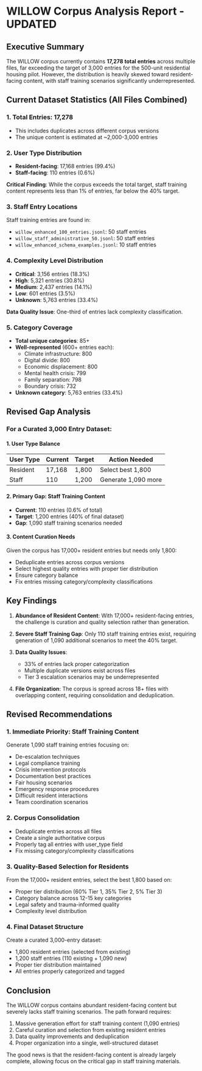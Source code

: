 # WILLOW Corpus Analysis Report - UPDATED

## Executive Summary

The WILLOW corpus currently contains **17,278 total entries** across multiple files, far exceeding the target of 3,000 entries for the 500-unit residential housing pilot. However, the distribution is heavily skewed toward resident-facing content, with staff training scenarios significantly underrepresented.

## Current Dataset Statistics (All Files Combined)

### 1. Total Entries: 17,278
- This includes duplicates across different corpus versions
- The unique content is estimated at ~2,000-3,000 entries

### 2. User Type Distribution
- **Resident-facing**: 17,168 entries (99.4%)
- **Staff-facing**: 110 entries (0.6%)

**Critical Finding**: While the corpus exceeds the total target, staff training content represents less than 1% of entries, far below the 40% target.

### 3. Staff Entry Locations
Staff training entries are found in:
- `willow_enhanced_100_entries.jsonl`: 50 staff entries
- `willow_staff_administrative_50.jsonl`: 50 staff entries
- `willow_enhanced_schema_examples.jsonl`: 10 staff entries

### 4. Complexity Level Distribution
- **Critical**: 3,156 entries (18.3%)
- **High**: 5,321 entries (30.8%)
- **Medium**: 2,437 entries (14.1%)
- **Low**: 601 entries (3.5%)
- **Unknown**: 5,763 entries (33.4%)

**Data Quality Issue**: One-third of entries lack complexity classification.

### 5. Category Coverage
- **Total unique categories**: 85+
- **Well-represented** (600+ entries each):
  - Climate infrastructure: 800
  - Digital divide: 800
  - Economic displacement: 800
  - Mental health crisis: 799
  - Family separation: 798
  - Boundary crisis: 732
- **Unknown category**: 5,763 entries (33.4%)

## Revised Gap Analysis

### For a Curated 3,000 Entry Dataset:

#### 1. User Type Balance
| User Type | Current | Target | Action Needed |
|-----------|---------|--------|---------------|
| Resident | 17,168 | 1,800 | Select best 1,800 |
| Staff | 110 | 1,200 | Generate 1,090 more |

#### 2. Primary Gap: Staff Training Content
- **Current**: 110 entries (0.6% of total)
- **Target**: 1,200 entries (40% of final dataset)
- **Gap**: 1,090 staff training scenarios needed

#### 3. Content Curation Needs
Given the corpus has 17,000+ resident entries but needs only 1,800:
- Deduplicate entries across corpus versions
- Select highest quality entries with proper tier distribution
- Ensure category balance
- Fix entries missing category/complexity classifications

## Key Findings

1. **Abundance of Resident Content**: With 17,000+ resident-facing entries, the challenge is curation and quality selection rather than generation.

2. **Severe Staff Training Gap**: Only 110 staff training entries exist, requiring generation of 1,090 additional scenarios to meet the 40% target.

3. **Data Quality Issues**: 
   - 33% of entries lack proper categorization
   - Multiple duplicate versions exist across files
   - Tier 3 escalation scenarios may be underrepresented

4. **File Organization**: The corpus is spread across 18+ files with overlapping content, requiring consolidation and deduplication.

## Revised Recommendations

### 1. Immediate Priority: Staff Training Content
Generate 1,090 staff training entries focusing on:
- De-escalation techniques
- Legal compliance training
- Crisis intervention protocols
- Documentation best practices
- Fair housing scenarios
- Emergency response procedures
- Difficult resident interactions
- Team coordination scenarios

### 2. Corpus Consolidation
- Deduplicate entries across all files
- Create a single authoritative corpus
- Properly tag all entries with user_type field
- Fix missing category/complexity classifications

### 3. Quality-Based Selection for Residents
From the 17,000+ resident entries, select the best 1,800 based on:
- Proper tier distribution (60% Tier 1, 35% Tier 2, 5% Tier 3)
- Category balance across 12-15 key categories
- Legal safety and trauma-informed quality
- Complexity level distribution

### 4. Final Dataset Structure
Create a curated 3,000-entry dataset:
- 1,800 resident entries (selected from existing)
- 1,200 staff entries (110 existing + 1,090 new)
- Proper tier distribution maintained
- All entries properly categorized and tagged

## Conclusion

The WILLOW corpus contains abundant resident-facing content but severely lacks staff training scenarios. The path forward requires:
1. Massive generation effort for staff training content (1,090 entries)
2. Careful curation and selection from existing resident entries
3. Data quality improvements and deduplication
4. Proper organization into a single, well-structured dataset

The good news is that the resident-facing content is already largely complete, allowing focus on the critical gap in staff training materials.